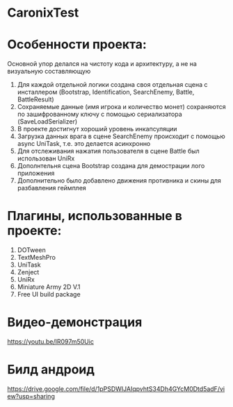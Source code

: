 # CaronixTest

# Особенности проекта:
Основной упор делался на чистоту кода и архитектуру, а не на визуальную составляющую

1) Для каждой отдельной логики создана своя отдельная сцена с инсталлером  (Bootstrap, Identification, SearchEnemy, Battle, BattleResult)
2) Сохраняемые данные (имя игрока и количество монет) сохраняются по зашифрованному ключу с помощью сериализатора (SaveLoadSerializer)
3) В проекте достигнут хороший уровень инкапсуляции
4) Загрузка данных врага в сцене SearchEnemy происходит с помощью async UniTask, т.е. это делается асинхронно
5) Для отслеживания нажатия пользователя в сцене Battle был использован UniRx
6) Дополнтельня сцена Bootstrap создана для демострации лого приложения
7) Дополнительно было добавлено движения противника и скины для разбавления геймплея

# Плагины, использованные в проекте:
1) DOTween
2) TextMeshPro
3) UniTask
4) Zenject
5) UniRx
6) Miniature Army 2D V.1
7) Free UI build package

# Видео-демонстрация
https://youtu.be/IR097m50Uic

# Билд андроид
https://drive.google.com/file/d/1pPSDWIJAIqpvhtS34Dh4GYcM0Dtd5adF/view?usp=sharing
